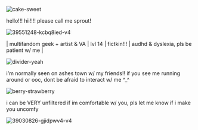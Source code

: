
![cake-sweet](https://github.com/user-attachments/assets/71d8c6db-6c3e-4171-9061-3e2eec51a477)

hello!!! hii!!!! please call me sprout!

![39551248-kcbq8ied-v4](https://github.com/user-attachments/assets/38a81b28-5332-4fbf-abf0-3cfff96483be)

| multifandom geek + artist & VA | lvl 14 | fictkin!!! | audhd & dyslexia, pls be patient w/ me |

![divider-yeah](https://github.com/user-attachments/assets/d8a357f1-f84b-4fe7-83fa-60a8a7e0e7c4)


i'm normally seen on ashes town w/ my friends!! if you see me running around or ooc, dont be afraid to interact w/ me ^_^

![berry-strawberry](https://github.com/user-attachments/assets/26769672-672a-4774-9330-ff171c62b93f)

i can be VERY unfiltered if im comfortable w/ you, pls let me know if i make you uncomfy

![39030826-gjidpwv4-v4](https://github.com/user-attachments/assets/99e64c49-4991-4613-9052-7d75f2d72432)
